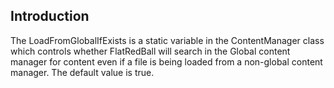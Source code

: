 ## Introduction

The LoadFromGlobalIfExists is a static variable in the ContentManager class which controls whether FlatRedBall will search in the Global content manager for content even if a file is being loaded from a non-global content manager. The default value is true.
